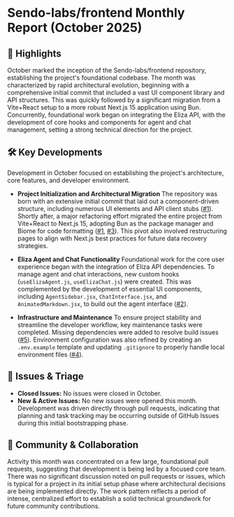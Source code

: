 # Sendo-labs/frontend Monthly Report (October 2025)

## 🚀 Highlights
October marked the inception of the Sendo-labs/frontend repository, establishing the project's foundational codebase. The month was characterized by rapid architectural evolution, beginning with a comprehensive initial commit that included a vast UI component library and API structures. This was quickly followed by a significant migration from a Vite+React setup to a more robust Next.js 15 application using Bun. Concurrently, foundational work began on integrating the Eliza API, with the development of core hooks and components for agent and chat management, setting a strong technical direction for the project.

## 🛠️ Key Developments
Development in October focused on establishing the project's architecture, core features, and developer environment.

-   **Project Initialization and Architectural Migration**
    The repository was born with an extensive initial commit that laid out a component-driven structure, including numerous UI elements and API client stubs ([#1](https://github.com/Sendo-labs/frontend/pull/1)). Shortly after, a major refactoring effort migrated the entire project from Vite+React to Next.js 15, adopting Bun as the package manager and Biome for code formatting ([#1](https://github.com/Sendo-labs/frontend/pull/1), [#3](https://github.com/Sendo-labs/frontend/pull/3)). This pivot also involved restructuring pages to align with Next.js best practices for future data recovery strategies.

-   **Eliza Agent and Chat Functionality**
    Foundational work for the core user experience began with the integration of Eliza API dependencies. To manage agent and chat interactions, new custom hooks (`useElizaAgent.js`, `useElizaChat.js`) were created. This was complemented by the development of essential UI components, including `AgentSidebar.jsx`, `ChatInterface.jsx`, and `AnimatedMarkdown.jsx`, to build out the agent interface ([#2](https://github.com/Sendo-labs/frontend/pull/2)).

-   **Infrastructure and Maintenance**
    To ensure project stability and streamline the developer workflow, key maintenance tasks were completed. Missing dependencies were added to resolve build issues ([#5](https://github.com/Sendo-labs/frontend/pull/5)). Environment configuration was also refined by creating an `.env.example` template and updating `.gitignore` to properly handle local environment files ([#4](https://github.com/Sendo-labs/frontend/pull/4)).

## 🐛 Issues & Triage
-   **Closed Issues:** No issues were closed in October.
-   **New & Active Issues:** No new issues were opened this month. Development was driven directly through pull requests, indicating that planning and task tracking may be occurring outside of GitHub Issues during this initial bootstrapping phase.

## 💬 Community & Collaboration
Activity this month was concentrated on a few large, foundational pull requests, suggesting that development is being led by a focused core team. There was no significant discussion noted on pull requests or issues, which is typical for a project in its initial setup phase where architectural decisions are being implemented directly. The work pattern reflects a period of intense, centralized effort to establish a solid technical groundwork for future community contributions.
